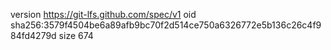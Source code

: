 version https://git-lfs.github.com/spec/v1
oid sha256:3579f4504be6a89afb9bc70f2d514ce750a6326772e5b136c26c4f984fd4279d
size 674

